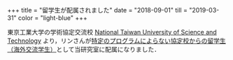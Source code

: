 +++
title = "留学生が配属されました"
date = "2018-09-01"
till = "2019-03-31"
color = "light-blue"
+++

東京工業大学の学術協定交流校 [National Taiwan University of Science and Technology](https://www-e.ntust.edu.tw/home.php) より，リンさんが[特定のプログラムによらない協定校からの留学生（海外交流学生）](https://www.titech.ac.jp/graduate_school/international/exchange/other.html)として当研究室に配属になりました．
